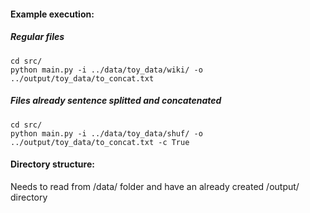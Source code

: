 #### Example execution:

##### Regular files
```
cd src/
python main.py -i ../data/toy_data/wiki/ -o ../output/toy_data/to_concat.txt
```

##### Files already sentence splitted and concatenated
```
cd src/
python main.py -i ../data/toy_data/shuf/ -o ../output/toy_data/to_concat.txt -c True
```

#### Directory structure:
Needs to read from /data/ folder and have an already created /output/ directory
